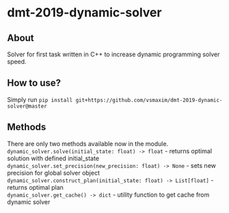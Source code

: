 # dmt-2019-dynamic-solver

## About

Solver for first task written in C++ to increase dynamic programming solver speed.

## How to use?

Simply run `pip install git+https://github.com/vsmaxim/dmt-2019-dynamic-solver@master`

## Methods

There are only two methods available now in the module.  
`dynamic_solver.solve(initial_state: float) -> float` - returns optimal solution with defined initial_state  
`dynamic_solver.set_precision(new_precision: float) -> None` - sets new precision for global solver object  
`dynamic_solver.construct_plan(initial_state: float) -> List[float]` - returns optimal plan  
`dynamic_solver.get_cache() -> dict` - utility function to get cache from dynamic solver   
